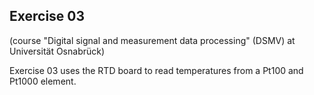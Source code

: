 ## Exercise 03
(course "Digital signal and measurement data processing" (DSMV) at Universität Osnabrück)

Exercise 03 uses the RTD board to read temperatures from a Pt100 and Pt1000 element. 
